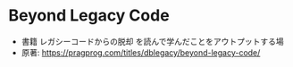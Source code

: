 # Beyond Legacy Code
* 書籍 レガシーコードからの脱却 を読んで学んだことをアウトプットする場
* 原著: https://pragprog.com/titles/dblegacy/beyond-legacy-code/